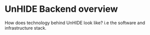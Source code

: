 # UnHIDE Backend overview

How does technology behind UnHIDE look like?
i.e the software and infrastructure stack.